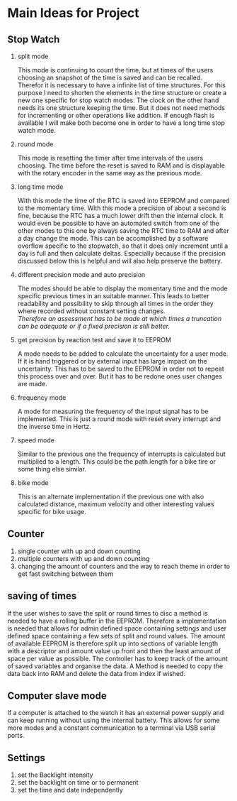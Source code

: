 # Main Ideas for Project

## Stop Watch

1. split mode

   This mode is continuing to count the time, but at times of the users choosing an snapshot of the time is saved and can be recalled.  
   Therefor it is necessary to have a infinite list of time structures.
   For this purpose I need to shorten the elements in the time structure or create a new one specific for stop watch modes.
   The clock on the other hand needs its one structure keeping the time.
   But it does not need methods for incrementing or other operations like addition.
   If enough flash is available I will make both become one in order to have a long time stop watch mode.

1. round mode

   This mode is resetting the timer after time intervals of the users choosing.
   The time before the reset is saved to RAM and is displayable with the rotary encoder in the same way as the previous mode.

1. long time mode

   With this mode the time of the RTC is saved into EEPROM and compared to the momentary time.
   With this mode a precision of about a second is fine, because the RTC has a much lower drift then the internal clock.
   It would even be possible to have an automated switch from one of the other modes to this one by always saving the RTC time to RAM and after a day change the mode.
   This can be accomplished by a software overflow specific to the stopwatch, so that it does only increment until a day is full and then calculate deltas.
   Especially because if the precision discussed below this is helpful and will also help preserve the battery.

1. different precision mode and auto precision

   The modes should be able to display the momentary time and the mode specific previous times in an suitable manner.
   This leads to better readability and possibility to skip through all times in the order they where recorded without constant setting changes.  
   *Therefore an assessment has to be made at which times a truncation can be adequate or if a fixed precision is still better.*

1. get precision by reaction test and save it to EEPROM

   A mode needs to be added to calculate the uncertainty for a user mode.
   If it is hand triggered or by external input has large impact on the uncertainty.
   This has to be saved to the EEPROM in order not to repeat this process over and over.
   But it has to be redone ones user changes are made.

1. frequency mode

   A mode for measuring the frequency of the input signal has to be implemented.
   This is just a round mode with reset every interrupt and the inverse time in Hertz.

1. speed mode

   Similar to the previous one the frequency of interrupts is calculated but multiplied to a length.
   This could be the path length for a bike tire or some thing else similar.

1. bike mode

   This is an alternate implementation if the previous one with also calculated distance, maximum velocity and other interesting values specific for bike usage.

## Counter

1. single counter with up and down counting
2. multiple counters with up and down counting
3. changing the amount of counters and the way to reach theme in order to get fast switching between them

## saving of times

If the user wishes to save the split or round times to disc a method is needed to have a rolling buffer in the EEPROM.
Therefore a implementation is needed that allows for admin defined space containing settings and user defined space containing a few sets of split and round values.
The amount of available EEPROM is therefore split up into sections of variable length with a descriptor and amount value up front and then the least amount of space per value as possible.
The controller has to keep track of the amount of saved variables and organise the data.
A Method is needed to copy the data back into RAM and delete the data from index if wished.

## Computer slave mode

If a computer is attached to the watch it has an external power supply and can keep running without using the internal battery.
This allows for some more modes and a constant communication to a terminal via USB serial ports.

## Settings

1. set the Backlight intensity
1. set the backlight on time or to permanent
1. set the time and date independently


